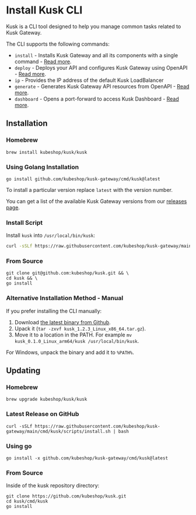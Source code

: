 # Install Kusk CLI

Kusk is a CLI tool designed to help you manage common tasks related to Kusk Gateway.

The CLI supports the following commands:

- `install` - Installs Kusk Gateway and all its components with a single command - [Read more](install-cmd.md).
- `deploy` - Deploys your API and configures Kusk Gateway using OpenAPI - [Read more](deploy-cmd.md).
- `ip` - Provides the IP address of the default Kusk LoadBalancer
- `generate` - Generates Kusk Gateway API resources from OpenAPI - [Read more](generate-cmd.md).
- `dashboard` - Opens a port-forward to access Kusk Dashboard  - [Read more](dashboard-cmd.md).

## **Installation**

### **Homebrew**

```
brew install kubeshop/kusk/kusk
```

### **Using Golang Installation**

```
go install github.com/kubeshop/kusk-gateway/cmd/kusk@latest
```

To install a particular version replace `latest` with the version number.

You can get a list of the available Kusk Gateway versions from our [releases page](https://github.com/kubeshop/kusk-gateway/releases).

### **Install Script**
Install `kusk` into `/usr/local/bin/kusk`:

```sh
curl -sSLf https://raw.githubusercontent.com/kubeshop/kusk-gateway/main/cmd/kusk/scripts/install.sh | bash
```

### **From Source**
```
git clone git@github.com:kubeshop/kusk.git && \
cd kusk && \
go install
```

### **Alternative Installation Method - Manual**

If you prefer installing the CLI manually:

1. Download [the latest binary from Github](https://github.com/kubeshop/kusk-gateway/releases/).
2. Upack it (`tar -zxvf kusk_1.2.3_Linux_x86_64.tar.gz`).
3. Move it to a location in the PATH. For example `mv kusk_0.1.0_Linux_arm64/kusk /usr/local/bin/kusk`.

For Windows, unpack the binary and add it to `%PATH%`. 

## **Updating**
### **Homebrew**

```
brew upgrade kubeshop/kusk/kusk
```

### **Latest Release on GitHub**

```
curl -sSLf https://raw.githubusercontent.com/kubeshop/kusk-gateway/main/cmd/kusk/scripts/install.sh | bash
```

### **Using go**

```
go install -x github.com/kubeshop/kusk-gateway/cmd/kusk@latest
```

### **From Source**

Inside of the kusk repository directory:

```
git clone https://github.com/kubeshop/kusk.git
cd kusk/cmd/kusk
go install
```
